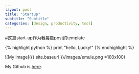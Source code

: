 ```yaml
---
layout: post
title: "Startup"
subtitle: "Subtitle"
categories: [design, productivity, tool]
---
```

#这篇start-up作为我每篇post的template

{% highlight python %}
print "hello, Lucky!"
{% endhighlight %}

![My image]({{ site.baseurl }}/images/emule.png =100x100)

My Github is [here][mygithub].

[mygithub]: https://github.com/lucky521
